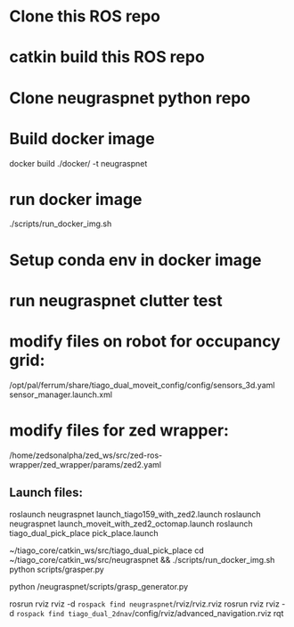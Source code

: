 # Clone this ROS repo

# catkin build this ROS repo

# Clone neugraspnet python repo

# Build docker image
docker build ./docker/ -t neugraspnet

# run docker image
./scripts/run_docker_img.sh

# Setup conda env in docker image

# run neugraspnet clutter test

# modify files on robot for occupancy grid:
/opt/pal/ferrum/share/tiago_dual_moveit_config/config/sensors_3d.yaml
sensor_manager.launch.xml
# modify files for zed wrapper:
/home/zedsonalpha/zed_ws/src/zed-ros-wrapper/zed_wrapper/params/zed2.yaml

## Launch files:

roslaunch neugraspnet launch_tiago159_with_zed2.launch
roslaunch neugraspnet launch_moveit_with_zed2_octomap.launch
roslaunch tiago_dual_pick_place pick_place.launch

~/tiago_core/catkin_ws/src/tiago_dual_pick_place
cd ~/tiago_core/catkin_ws/src/neugraspnet && ./scripts/run_docker_img.sh
python scripts/grasper.py
<!-- From inside container -->
python /neugraspnet/scripts/grasp_generator.py
<!-- debug: -->
rosrun rviz rviz -d `rospack find neugraspnet`/rviz/rviz.rviz
rosrun rviz rviz -d `rospack find tiago_dual_2dnav`/config/rviz/advanced_navigation.rviz
rqt
